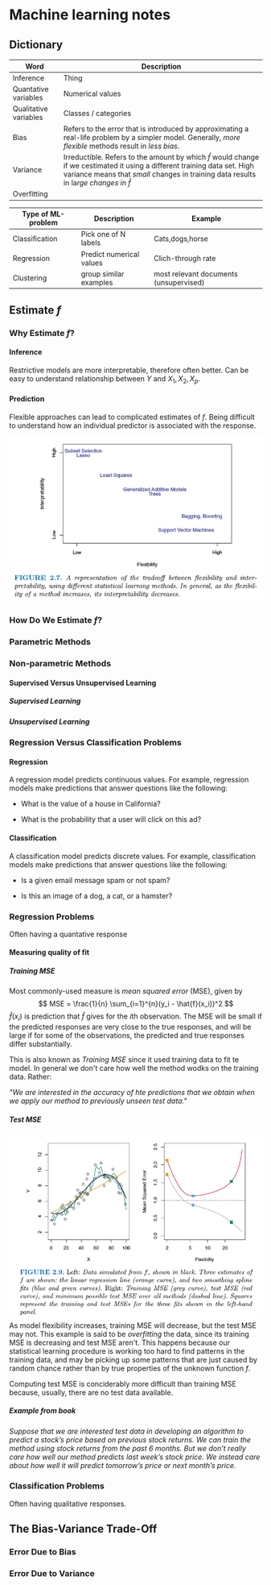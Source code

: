 # Machine learning notes

## Dictionary

Word | Description
------- | -------
Inference | Thing
Quantative variables | Numerical values
Qualitative variables | Classes / categories
Bias | Refers to the error that is introduced by approximating a real-life problem by a simpler model. Generally, *more flexible* methods result in *less bias*.
Variance | Irreductible. Refers to the amount by which $\hat{f}$ would change if we cestimated it using a different training data set. High variance means that *small* changes in training data results in la*rge changes in $\hat{f}$*
Overfitting | 


Type of ML-problem | Description | Example
---- | ---- | ---- |
Classification | Pick one of N labels | Cats,dogs,horse
Regression | Predict numerical values | Clich-through rate
Clustering | group similar examples | most relevant documents (unsupervised)

## Estimate $f$

### Why Estimate $f?$

#### Inference

Restrictive models are more interpretable, therefore often better.
Can be easy to understand relationship between $Y$ and $X_1,X_2,X_p$.

#### Prediction

Flexible approaches can lead to complicated estimates of $f$. Being difficult to understand how an individual predictor is associated with the response.

![Tradeoff between Flexibility and interperability](tradeoff_flex_interperability.png)

### How Do We Estimate $f?$

### Parametric Methods

### Non-parametric Methods

#### Supervised Versus Unsupervised Learning

##### Supervised Learning

##### Unsupervised Learning

### Regression Versus Classification Problems

#### Regression

A regression model predicts continuous values. For example, regression models make predictions that answer questions like the following:

* What is the value of a house in California?

* What is the probability that a user will click on this ad?

#### Classification

A classification model predicts discrete values. For example, classification models make predictions that answer questions like the following:

* Is a given email message spam or not spam?

* Is this an image of a dog, a cat, or a hamster?


### Regression Problems

Often having a quantative response



#### Measuring quality of fit

##### Training MSE

Most commonly-used measure is *mean squared error* (MSE), given by 
$$
MSE = \frac{1}{n} \sum_{i=1}^{n}(y_i - \hat{f}(x_i))^2
$$
$\hat{f}(x_i)$ is prediction that $\hat{f}$ gives for the *i*th observation.
The MSE will be small if the predicted responses are very close to the true responses, and will be large if for some of the observations, the predicted and true responses differ substantially.

This is also known as *Training MSE* since it used training data to fit te model. In general we don't care how well the method wodks on the training data. Rather:

*"We are interested in the accuracy of hte predictions that we obtain when we apply our method to previously unseen test data."*

##### Test MSE

![Training vs Test MSE](test_vs_training_mse.png)
As model flexibility increases, training MSE will decrease, but the test MSE may not. This example is said to be *overfitting* the data, since its training MSE is decreasing and test MSE aren't.
This happens because our statistical learning procedure is working too hard to find patterns in the training data, and may be picking up some patterns that are just caused by random chance rather than by true properties of the unknown function *f*.

Computing test MSE is conciderably more difficult than training MSE because, usually, there are no test data available.

##### Example from book

*Suppose that we are interested test data in developing an algorithm to predict a stock’s price based on previous stock returns. We can train the method using stock returns from the past 6 months. But we don’t really care how well our method predicts last week’s stock price. We instead care about how well it will predict tomorrow’s price or next month’s price.*

### Classification Problems

Often having qualitative responses.

## The Bias-Variance Trade-Off

### Error Due to Bias


### Error Due to Variance
